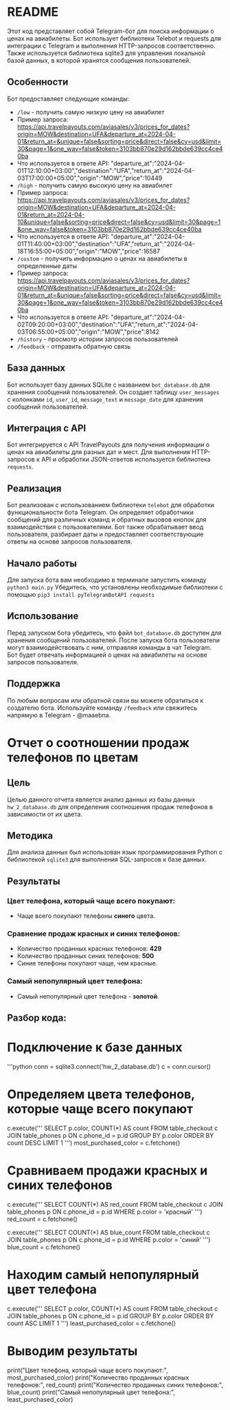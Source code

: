 # README

Этот код представляет собой Telegram-бот для поиска информации о ценах на авиабилеты.
Бот использует библиотеки Telebot и requests для интеграции с Telegram и выполнения HTTP-запросов соответственно.
Также используется библиотека sqlite3 для управления локальной базой данных, в которой хранятся сообщения пользователей.

## Особенности

Бот предоставляет следующие команды:

- `/low` - получить самую низкую цену на авиабилет
- Пример запроса: https://api.travelpayouts.com/aviasales/v3/prices_for_dates?origin=MOW&destination=UFA&departure_at=2024-04-01&return_at=&unique=false&sorting=price&direct=false&cy=usd&limit=30&page=1&one_way=false&token=3103bb870e29d162bbde639cc4ce40ba
- Что используется в ответе API: "departure_at":"2024-04-01T12:10:00+03:00","destination":"UFA","return_at":"2024-04-03T17:00:00+05:00","origin":"MOW","price":10449
- `/high` - получить самую высокую цену на авиабилет
- Пример запроса: https://api.travelpayouts.com/aviasales/v3/prices_for_dates?origin=MOW&destination=UFA&departure_at=2024-04-01&return_at=2024-04-10&unique=false&sorting=price&direct=false&cy=usd&limit=30&page=1&one_way=false&token=3103bb870e29d162bbde639cc4ce40ba
- Что используется в ответе API: "departure_at":"2024-04-01T11:40:00+03:00","destination":"UFA","return_at":"2024-04-18T16:55:00+05:00","origin":"MOW","price":16587
- `/custom` - получить информацию о ценах на авиабилеты в определенные даты
- Пример запроса: https://api.travelpayouts.com/aviasales/v3/prices_for_dates?origin=MOW&destination=UFA&departure_at=2024-04-01&return_at=&unique=false&sorting=price&direct=false&cy=usd&limit=30&page=1&one_way=false&token=3103bb870e29d162bbde639cc4ce40ba
- Что используется в ответе API: "departure_at":"2024-04-02T09:20:00+03:00","destination":"UFA","return_at":"2024-04-03T06:55:00+05:00","origin":"MOW","price":8142
- `/history` - просмотр истории запросов пользователей
- `/feedback` - отправить обратную связь

## База данных

Бот использует базу данных SQLite с названием `bot_database.db` для хранения сообщений пользователей.
Он создает таблицу `user_messages` с колонками `id`, `user_id`, `message_text` и `message_date` для хранения сообщений пользователей.

## Интеграция с API

Бот интегрируется с API TravelPayouts для получения информации о ценах на авиабилеты для разных дат и мест.
Для выполнения HTTP-запросов к API и обработки JSON-ответов используется библиотека `requests`.

## Реализация

Бот реализован с использованием библиотеки `telebot` для обработки функциональности бота Telegram.
Он определяет обработчики сообщений для различных команд и обратных вызовов кнопок для взаимодействия с пользователями.
Бот также обрабатывает ввод пользователя, разбирает даты и предоставляет соответствующие ответы на основе запросов пользователя.

## Начало работы

Для запуска бота вам необходимо в терминале запустить команду `python3 main.py`
Убедитесь, что установлены необходимые библиотеки с помощью `pip3 install pyTelegramBotAPI requests`

## Использование

Перед запуском бота убедитесь, что файл `bot_database.db` доступен для хранения сообщений пользователей.
После запуска бота пользователи могут взаимодействовать с ним, отправляя команды в чат Telegram.
Бот будет отвечать информацией о ценах на авиабилеты на основе запросов пользователя.

## Поддержка

По любым вопросам или обратной связи вы можете обратиться к создателю бота.
Используйте команду `/feedback` или свяжитесь напрямую в Telegram - @maaebna.



# Отчет о соотношении продаж телефонов по цветам

## Цель
Целью данного отчета является анализ данных из базы данных `hw_2_database.db` для определения соотношения продаж телефонов в зависимости от их цвета.

## Методика
Для анализа данных был использован язык программирования Python с библиотекой `sqlite3` для выполнения SQL-запросов к базе данных.

## Результаты

### Цвет телефона, который чаще всего покупают:
- Чаще всего покупают телефоны **синего** цвета.

### Сравнение продаж красных и синих телефонов:
- Количество проданных красных телефонов: **429**
- Количество проданных синих телефонов: **500**
- Синие телефоны покупают чаще, чем красные.

### Самый непопулярный цвет телефона:
- Самый непопулярный цвет телефона - **золотой**.

## Разбор кода:

# Подключение к базе данных
'''python
conn = sqlite3.connect('hw_2_database.db')
c = conn.cursor()

# Определяем цвета телефонов, которые чаще всего покупают
c.execute('''
    SELECT p.color, COUNT(*) AS count
    FROM table_checkout c
    JOIN table_phones p ON c.phone_id = p.id
    GROUP BY p.color
    ORDER BY count DESC
    LIMIT 1
''')
most_purchased_color = c.fetchone()

# Сравниваем продажи красных и синих телефонов
c.execute('''
    SELECT COUNT(*) AS red_count
    FROM table_checkout c
    JOIN table_phones p ON c.phone_id = p.id
    WHERE p.color = 'красный'
''')
red_count = c.fetchone()

c.execute('''
    SELECT COUNT(*) AS blue_count
    FROM table_checkout c
    JOIN table_phones p ON c.phone_id = p.id
    WHERE p.color = 'синий'
''')
blue_count = c.fetchone()

# Находим самый непопулярный цвет телефона
c.execute('''
    SELECT p.color, COUNT(*) AS count
    FROM table_checkout c
    JOIN table_phones p ON c.phone_id = p.id
    GROUP BY p.color
    ORDER BY count ASC
    LIMIT 1
''')
least_purchased_color = c.fetchone()

# Выводим результаты
print("Цвет телефона, который чаще всего покупают:", most_purchased_color)
print("Количество проданных красных телефонов:", red_count)
print("Количество проданных синих телефонов:", blue_count)
print("Самый непопулярный цвет телефона:", least_purchased_color)
